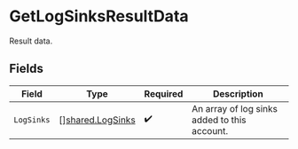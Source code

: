 # GetLogSinksResultData

Result data.


## Fields

| Field                                                | Type                                                 | Required                                             | Description                                          |
| ---------------------------------------------------- | ---------------------------------------------------- | ---------------------------------------------------- | ---------------------------------------------------- |
| `LogSinks`                                           | [][shared.LogSinks](../../models/shared/logsinks.md) | :heavy_check_mark:                                   | An array of log sinks added to this account.         |